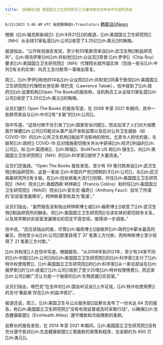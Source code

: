 ```yaml
---
title: 【秘翻在线】美国国立卫生研究院员工大量收取包含来自中共国的资金
---
```

`8/22/2023 5:46 AM UTC 秘密翻譯組G-Translators` [轉載自GNews](https://gnews.org/articles/1581623)

根据《[[zh:福克斯新闻]]》[[zh:8月21日]]的报道，[[zh:美国国立卫生研究院]]（NIH）从全球31家私营[[zh:公司]]收受了3.25亿[[zh:美元]]的贿赂。

报道指出，“公开账目报告发现，至少有59笔款项来自[[zh:武汉生物]]制品研究所”。[[zh:得克萨斯]]州[[zh:共和党]][[zh:众议员]]奇普·[[zh:罗伊]]（Chip Roy）要求[[zh:美国国立卫生研究院]]（NIH）代理院长就外国实体（包括一些与[[zh:中共]]有关的实体）向员工支付款项一事做出答复。

周三，[[zh:罗伊]]和他的14名[[zh:众议院]][[zh:共和党]]同事于致信[[zh:美国国立卫生研究院]]代理院长劳伦斯·塔巴克（Lawrence Tabak），信中提到了[[zh:政府]][[zh:监督机构]]Open The Books的报告称，该机构员工从全球31家私营[[zh:公司]]收受了3.25亿[[zh:美元]]的贿赂。

议员们援引 Open The Books 的报告写道，在 2008 年至 2021 年期间，其中一些款项来自与[[zh:中共]]有“关联”的[[zh:公司]]。

信中写道，“这些付款不仅引发了[[zh:国家安全问题]]，而且加深了人们对大规模医疗保健[[zh:公司]]可能对从事产品开发和监管以及应对公共卫生威胁（如 COVID-19）的[[zh:公共卫生机构]]施加不当影响的担忧。尤其令人担忧的是，与联邦[[zh:政府]] COVID-19 应对措施密切相关并从中获得[[zh:经济]]利益的[[zh:公司]]，如 [[zh:莫德纳]]、[[zh:辉瑞]]、BioNTech US 和[[zh:强生]]，向[[zh:美国国立卫生研究院]]（NIH）的[[zh:科学家]]提供了大量资金。”

议员们还强调，“Open The Books 报告发现，至少有 59 笔付款来自[[zh:武汉生物]]制品研究所，这是一家由 [[zh:中国共产党]]控制的子[[zh:公司]]，与[[zh:武汉病毒研究所]]有关联。在[[zh:冠状病毒大流行]]初期，时任[[zh:美国国立卫生研究院]]（NIH）院长[[zh:弗朗西斯·柯林斯]]（Francis Collins）和时任[[zh:美国国立卫生研究院]]（NIAID）院长[[zh:安东尼·福奇]]（Anthony Fauci）驳斥了所谓的‘实验室泄漏理论’。柯林斯甚至称其为‘离谱’。”

议员们指出，“虽然报告没有指出柯林斯博士或[[zh:福奇博士]]收受了[[zh:武汉生物]]制品研究所的酬金，但[[zh:美国国立卫生研究院]]与该实体的密切财务关系，以及其早期对实验室泄漏理论的否定不容忽视，值得进一步调查。”

信中说，“还应该指出的是，尽管[[zh:福奇博士]]是联邦[[zh:政府]]中薪水最高的雇员，但他至少从[[zh:公司]]那里获得了 37 笔第三方付款，而柯林斯博士至少获得了 21 笔第三方付款。”

[[zh:共和党]]人在信中写道，根据报告，“从2008年到2021年，至少有34家不同的[[zh:中国]][[zh:公司]]向[[zh:美国国立卫生研究院]]的[[zh:科学家]]支付了[[zh:特许权使用费]]，[[zh:美国国立卫生研究院]]的[[zh:科学家]]从一家总部设在[[zh:俄罗斯]]的‘[[zh:疫苗]]’[[zh:公司]]收到了至少20笔[[zh:特许权使用费]]，而这家[[zh:公司]]被广泛认为是一个秘密的[[zh:生物武器]]实验室。”

议员们指出，塔巴克“在去年的[[zh:国会听证会]]上作证说，[[zh:特许权使用费]]的支付‘看起来’存在[[zh:利益冲突]]”。

报道还说，周三，[[zh:美国卫生与公众服务部]]监察长发布了一份长达 64 页的报告，称[[zh:美国国立卫生研究院]]“没有有效监督或及时采取行动”，以确保[[zh:生态健康联盟]]（EcoHealth Allies）遵守赠款和次级赠款的条款。

监察长的报告发现，在 2014 年至 2021 年期间，[[zh:美国国立卫生研究院]]没有充分遵守其对[[zh:生态健康联盟]]三笔拨款的政策和程序，总金额约为 800 万[[zh:美元]]。
